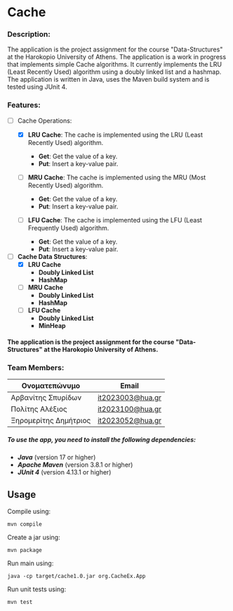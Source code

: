 # Cache

### Description:
The application is the project assignment for the course "Data-Structures" at the Harokopio University of Athens.
The application is a work in progress that implements simple Cache algorithms. 
It currently implements the LRU (Least Recently Used) algorithm using a doubly linked list and a hashmap.
The application is written in Java, uses the Maven build system and is tested using JUnit 4.

### Features:
- [ ] Cache Operations:
  - [x] **LRU Cache**: The cache is implemented using the LRU (Least Recently Used) algorithm.
      - **Get**: Get the value of a key.
      - **Put**: Insert a key-value pair.
  
  - [ ] **MRU Cache**: The cache is implemented using the MRU (Most Recently Used) algorithm.
      - **Get**: Get the value of a key.
      - **Put**: Insert a key-value pair.
    
  - [ ] **LFU Cache**: The cache is implemented using the LFU (Least Frequently Used) algorithm.
      - **Get**: Get the value of a key.
      - **Put**: Insert a key-value pair.


- [ ] **Cache Data Structures**:
  - [x] **LRU Cache** 
      - **Doubly Linked List**
      - **HashMap**
  - [ ] **MRU Cache**
      - **Doubly Linked List**
      - **HashMap**
  - [ ] **LFU Cache**
      - **Doubly Linked List**
      - **MinHeap**

#### The application is the project assignment for the course "Data-Structures" at the Harokopio University of Athens.
### Team Members:
| Ονοματεπώνυμο         | Email                    |
|-----------------------|--------------------------|
| Αρβανίτης Σπυρίδων    | it2023003@hua.gr         |
| Πολίτης Αλέξιος       | it2023100@hua.gr         |
| Ξηρομερίτης Δημήτριος | it2023052@hua.gr         |


##### To use the app, you need to install the following dependencies:
- ***Java***  (version 17 or higher)
- ***Apache Maven*** (version 3.8.1 or higher)
- ***JUnit 4*** (version 4.13.1 or higher)

## Usage

Compile using:

```
mvn compile
```

Create a jar using:

```
mvn package
```

Run main using:

```
java -cp target/cache1.0.jar org.CacheEx.App
```

Run unit tests using:

```
mvn test
```
